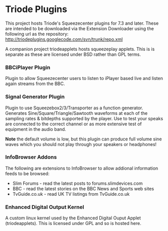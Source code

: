 # Triode Plugins #
This project hosts Triode's Squeezecenter plugins for 7.3 and later.  These are intended to be downloaded via the Extension Downloader using the following url as the repository: http://triodeplugins.googlecode.com/svn/trunk/repo.xml

A companion project triodeapplets hosts squeezeplay applets.  This is is separate as these are licensed under BSD rather than GPL terms.

### BBCiPlayer Plugin ###
Plugin to allow Squeezecenter users to listen to iPlayer based live and listen again streams from the BBC.

### Signal Generator Plugin ###
Plugin to use Squeezebox2/3/Transporter as a function generator.  Generates Sine/Square/Triangle/Sawtooth waveforms at each of the sampling rates & bitdepths supported by the player.  Use to test your speaks are connected to the correct channel or as more extensive test of equipment in the audio band.

**Note** the default volume is low, but this plugin can produce full volume sine waves which you should not play through your speakers or headphones!

### InfoBrowser Addons ###
The following are extensions to InfoBrowser to allow addional information feeds to be browsed:
  * Slim Forums - read the latest posts to forums.slimdevices.com
  * BBC - read the latest stories on the BBC News and Sports web sites
  * TvGuide.co.uk - read UK TV listings from TvGuide.co.uk

### Enhanced Digital Output Kernel ###
A custom linux kernel used by the Enhanced Digital Ouput Applet (triodeapplets).  This is licensed under GPL and so is hosted here.
